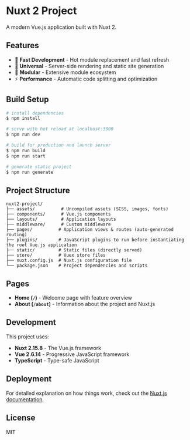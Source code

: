 # Nuxt 2 Project

A modern Vue.js application built with Nuxt 2.

## Features

- 🚀 **Fast Development** - Hot module replacement and fast refresh
- 📱 **Universal** - Server-side rendering and static site generation
- 🔧 **Modular** - Extensive module ecosystem
- ⚡ **Performance** - Automatic code splitting and optimization

## Build Setup

```bash
# install dependencies
$ npm install

# serve with hot reload at localhost:3000
$ npm run dev

# build for production and launch server
$ npm run build
$ npm run start

# generate static project
$ npm run generate
```

## Project Structure

```
nuxt2-project/
├── assets/          # Uncompiled assets (SCSS, images, fonts)
├── components/      # Vue.js components
├── layouts/         # Application layouts
├── middleware/      # Custom middleware
├── pages/          # Application views & routes (auto-generated routing)
├── plugins/        # JavaScript plugins to run before instantiating the root Vue.js application
├── static/         # Static files (directly served)
├── store/          # Vuex store files
├── nuxt.config.js  # Nuxt.js configuration file
└── package.json    # Project dependencies and scripts
```

## Pages

- **Home (`/`)** - Welcome page with feature overview
- **About (`/about`)** - Information about the project and Nuxt.js

## Development

This project uses:
- **Nuxt 2.15.8** - The Vue.js framework
- **Vue 2.6.14** - Progressive JavaScript framework
- **TypeScript** - Type-safe JavaScript

## Deployment

For detailed explanation on how things work, check out the [Nuxt.js documentation](https://nuxtjs.org).

## License

MIT
